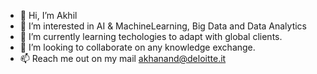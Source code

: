 - 👋 Hi, I’m Akhil
- 👀 I’m interested in AI & MachineLearning, Big Data and Data Analytics
- 🌱 I’m currently learning techologies to adapt with global clients.
- 💞️ I’m looking to collaborate on any knowledge exchange.
- 📫 Reach me out on my mail akhanand@deloitte.it

<!---
akhanand/akhanand is a ✨ special ✨ repository because its `README.md` (this file) appears on your GitHub profile.
You can click the Preview link to take a look at your changes.
--->
